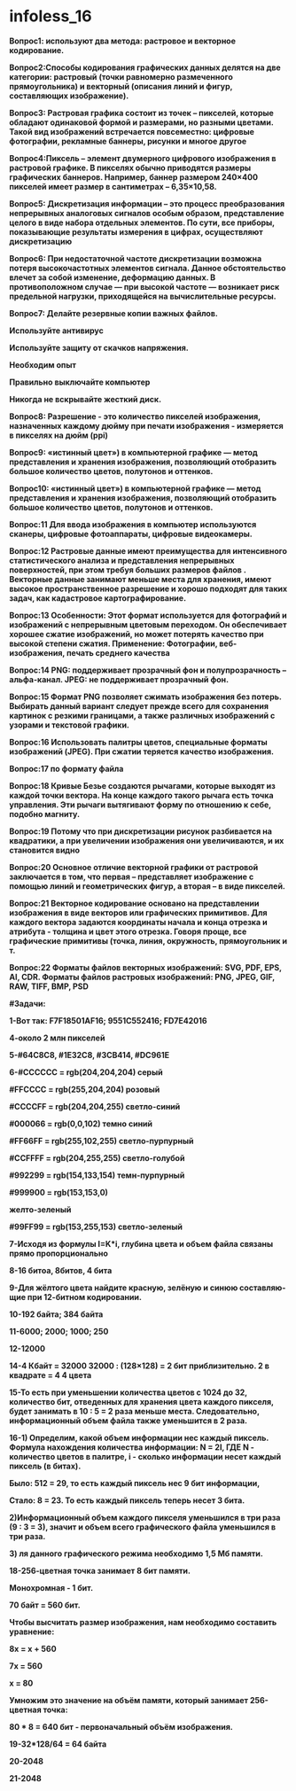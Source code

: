 # infoless_16

**Вопрос1: используют два метода: растровое и векторное кодирование.**

**Вопрос2:Способы кодирования графических данных делятся на две категории: растровый (точки равномерно размеченного прямоугольника) и векторный (описания линий и фигур, составляющих изображение).**

**Вопрос3: Растровая графика состоит из точек – пикселей, которые обладают одинаковой формой и размерами, но разными цветами. Такой вид изображений
встречается повсеместно: цифровые фотографии, рекламные баннеры, рисунки и многое другое** 

**Вопрос4:Пиксель – элемент двумерного цифрового изображения в растровой графике. В пикселях обычно приводятся размеры графических баннеров. Например, баннер размером 240×400 пикселей имеет размер в сантиметрах – 6,35×10,58.** 

**Вопрос5: Дискретизация информации – это процесс преобразования непрерывных аналоговых сигналов особым образом, представление целого в виде набора отдельных элементов. По сути, все приборы, показывающие результаты измерения в цифрах, осуществляют дискретизацию**

**Вопрос6: При недостаточной частоте дискретизации возможна потеря высокочастотных элементов сигнала. Данное обстоятельство влечет за собой изменение, деформацию данных. В противоположном случае — при высокой частоте — возникает риск предельной нагрузки, приходящейся на вычислительные ресурсы.** 

**Вопрос7: Делайте резервные копии важных файлов.** 

**Используйте антивирус**

**Используйте защиту от скачков напряжения.** 

**Необходим опыт**

**Правильно выключайте компьютер**

**Никогда не вскрывайте жесткий диск.** 

**Вопрос8: Разрешение - это количество пикселей изображения, назначенных каждому дюйму при печати изображения - измеряется в пикселях на дюйм (ppi)**

**Вопрос9: «истинный цвет») в компьютерной графике — метод представления и хранения изображения, позволяющий отобразить большое количество цветов, полутонов и оттенков.** 

**Вопрос10:  «истинный цвет») в компьютерной графике — метод представления и хранения изображения, позволяющий отобразить большое количество цветов, полутонов и оттенков.** 
 
**Вопрос:11 Для ввода изображения в компьютер используются сканеры, цифровые фотоаппараты, цифровые видеокамеры.** 

**Вопрос:12 Растровые данные имеют преимущества для интенсивного статистического анализа и представления непрерывных поверхностей, при этом требуя больших размеров файлов . Векторные данные занимают меньше места для хранения, имеют высокое пространственное разрешение и хорошо подходят для таких задач, как кадастровое картографирование.** 
 
**Вопрос:13 Особенности: Этот формат используется для фотографий и изображений с непрерывным цветовым переходом. Он обеспечивает хорошее сжатие изображений, но может потерять качество при высокой степени сжатия. Применение: Фотографии, веб-изображения, печать среднего качества** 
 
**Вопрос:14 PNG: поддерживает прозрачный фон и полупрозрачность –альфа-канал. JPEG: не поддерживает прозрачный фон.** 

**Вопрос:15 Формат PNG позволяет сжимать изображения без потерь. Выбирать данный вариант следует прежде всего для сохранения картинок с резкими границами, а также различных изображений с узорами и текстовой графики.** 
 
**Вопрос:16 Использовать палитры цветов, специальные форматы изображений (JPEG). При сжатии теряется качество изображения.** 

**Вопрос:17 по формату файла**

**Вопрос:18 Кривые Безье создаются рычагами, которые выходят из каждой точки вектора. На конце каждого такого рычага есть точка управления. Эти рычаги вытягивают форму по отношению к себе, подобно магниту.**  
 
**Вопрос:19 Потому что при дискретизации рисунок разбивается на квадратики, а при увеличении изображения они увеличиваются, и их становится видно** 
 
**Вопрос:20 Основное отличие векторной графики от растровой заключается в том, что первая – представляет изображение с помощью линий и геометрических фигур, а вторая – в виде пикселей.** 

**Вопрос:21 Векторное кодирование основано на представлении изображения в виде векторов или графических примитивов. Для каждого вектора задаются координаты начала и конца отрезка и атрибута - толщина и цвет этого отрезка. Говоря проще, все графические примитивы (точка, линия, окружность, прямоугольник и т.** 

**Вопрос:22 Форматы файлов векторных изображений: SVG, PDF, EPS, AI, CDR. Форматы файлов растровых изображений: PNG, JPEG, GIF, RAW, TIFF, 
 BMP, PSD**
 
 

**#Задачи:**

**1-Вот так: F7F18501AF16; 9551C552416; FD7E42016** 

**4-около 2 млн пикселей**

**5-#64C8C8, #1E32C8, #3CB414, #DC961E**

**6-#CCCCCC = rgb(204,204,204) серый**

**#FFCCCC = rgb(255,204,204) розовый**

**#CCCCFF = rgb(204,204,255) светло-синий**

**#000066 = rgb(0,0,102) темно синий** 

**#FF66FF = rgb(255,102,255) светло-пурпурный** 

**#CCFFFF = rgb(204,255,255) светло-голубой** 

**#992299 = rgb(154,133,154) темн-пурпурный** 

**#999900 = rgb(153,153,0)** 

**желто-зеленый** 

**#99FF99 = rgb(153,255,153) светло-зеленый**  

**7-Исходя из формулы I=K*i, глубина цвета и объем файла связаны прямо пропорционально**  

**8-16 битоа, 8битов, 4 бита**  

**9-Для жёлтого цвета найдите красную, зелёную и синюю составляю- щие при 12-битном кодировании.**  

**10-192 байта; 384 байта**  

**11-6000; 2000; 1000; 250**  

**12-12000**  

**14-4 Кбайт = 32000 32000 : (128×128) = 2 бит приблизительно. 2 в квадрате = 4 4 цвета**  

**15-То есть при уменьшении количества цветов с 1024 до 32, количество бит, отведенных для хранения цвета каждого пикселя, будет занимать в 10 : 5 = 2 раза меньше места. Следовательно, информационный объем файла также уменьшится в 2 раза.** 

**16-1) Определим, какой объем информации нес каждый пиксель. Формула нахождения количества информации: N = 2I, ГДЕ N - количество цветов в палитре, i - сколько информации несет каждый пиксель (в битах).** 
 
**Было: 512 = 29, то есть каждый пиксель нес 9 бит информации,** 
 
**Стало: 8 = 23. То есть каждый пиксель теперь несет 3 бита.** 
 
**2)Информационный объем каждого пикселя уменьшился в три раза (9 : 3 = 3), значит и объем всего графического файла уменьшился в три раза.**

**3) ля данного графического режима необходимо 1,5 Мб памяти.**

**18-256-цветная точка занимает 8 бит памяти.** 
 
**Монохромная - 1 бит.** 
 
**70 байт = 560 бит.**  
 
**Чтобы высчитать размер изображения, нам необходимо составить уравнение:**  
 
**8х = х + 560**  
 
**7х = 560**   
 
**х = 80**  
 
**Умножим это значение на объём памяти, который занимает 256-цветная точка:**  
 
**80 * 8 = 640 бит - первоначальный объём изображения.** 

**19-32*128/64 = 64 байта** 

**20-2048**  

**21-2048**
